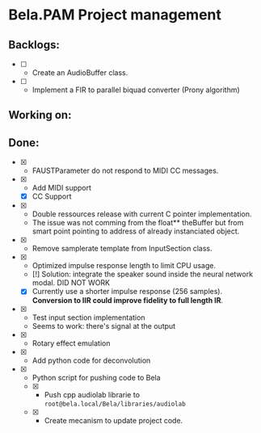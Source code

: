 # Bela.PAM Project management

## Backlogs:

- [ ] - Create an AudioBuffer class.
- [ ] - Implement a FIR to parallel biquad converter (Prony algorithm)

## Working on:


## Done:

- [x] - FAUSTParameter do not respond to MIDI CC messages.
- [x] - Add MIDI support
  - [x] CC Support
- [x] - Double ressources release with current C pointer implementation.
  - The issue was not comming from the float** theBuffer but from smart point pointing to address of already instanciated object.
- [x] - Remove samplerate template from InputSection class.
- [x] - Optimized impulse response length to limit CPU usage.
  - [!] Solution: integrate the speaker sound inside the neural network modal. DID NOT WORK
  - [x] Currently use a shorter impulse response (256 samples). **Conversion to IIR could improve fidelity to full length IR**.
- [x] - Test input section implementation
  - Seems to work: there's signal at the output
- [x] - Rotary effect emulation
- [x] - Add python code for deconvolution
- [x] - Python script for pushing code to Bela
  - [x] - Push cpp audiolab librarie to `root@bela.local/Bela/libraries/audiolab`
  - [x] - Create mecanism to update project code.